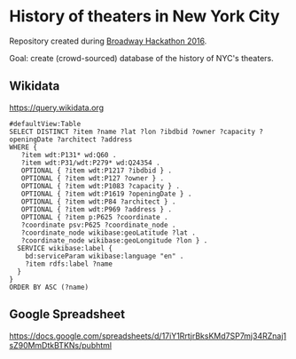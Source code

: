 # History of theaters in New York City

Repository created during [Broadway Hackathon 2016](http://www.nypl.org/blog/2016/02/19/announcing-broadway-hackathon).

Goal: create (crowd-sourced) database of the history of NYC's theaters.

## Wikidata

https://query.wikidata.org

```sparql
#defaultView:Table
SELECT DISTINCT ?item ?name ?lat ?lon ?ibdbid ?owner ?capacity ?openingDate ?architect ?address
WHERE {
   ?item wdt:P131* wd:Q60 .
   ?item wdt:P31/wdt:P279* wd:Q24354 .
   OPTIONAL { ?item wdt:P1217 ?ibdbid } .
   OPTIONAL { ?item wdt:P127 ?owner } .
   OPTIONAL { ?item wdt:P1083 ?capacity } .
   OPTIONAL { ?item wdt:P1619 ?openingDate } .
   OPTIONAL { ?item wdt:P84 ?architect } .
   OPTIONAL { ?item wdt:P969 ?address } .
   OPTIONAL { ?item p:P625 ?coordinate .
   ?coordinate psv:P625 ?coordinate_node .
   ?coordinate_node wikibase:geoLatitude ?lat .
   ?coordinate_node wikibase:geoLongitude ?lon } .
  SERVICE wikibase:label {
    bd:serviceParam wikibase:language "en" .
    ?item rdfs:label ?name
  }
}
ORDER BY ASC (?name)
```

## Google Spreadsheet

https://docs.google.com/spreadsheets/d/17iY1RrtjrBksKMd7SP7mj34RZnaj1sZ90MmDtkBTKNs/pubhtml
